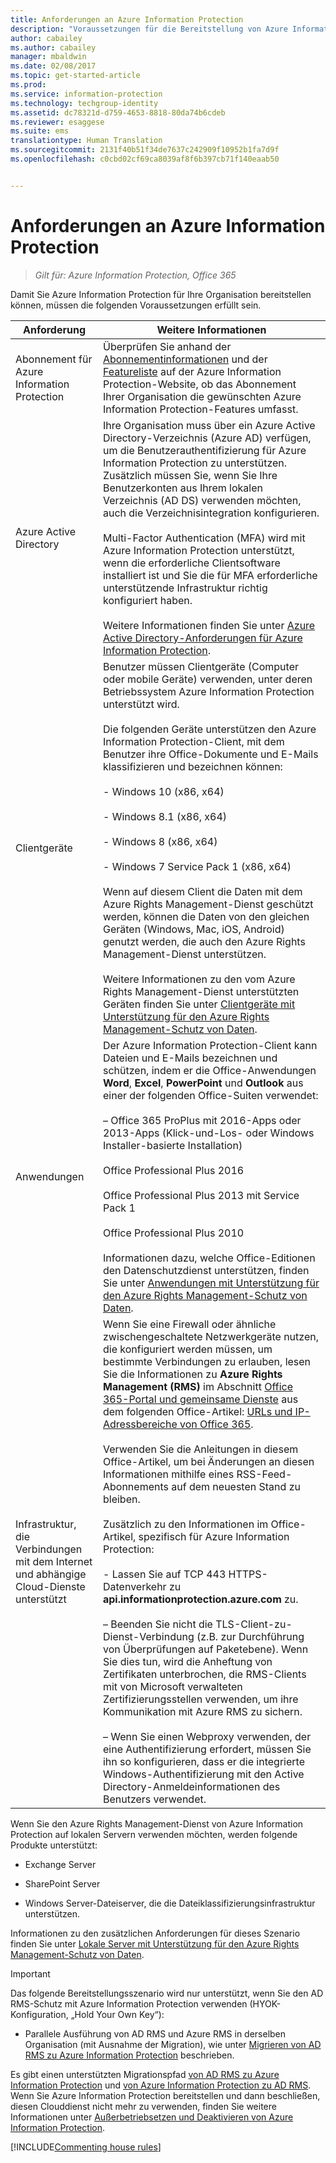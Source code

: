 ```yaml
---
title: Anforderungen an Azure Information Protection
description: "Voraussetzungen für die Bereitstellung von Azure Information Protection für Ihre Organisation."
author: cabailey
ms.author: cabailey
manager: mbaldwin
ms.date: 02/08/2017
ms.topic: get-started-article
ms.prod: 
ms.service: information-protection
ms.technology: techgroup-identity
ms.assetid: dc78321d-d759-4653-8818-80da74b6cdeb
ms.reviewer: esaggese
ms.suite: ems
translationtype: Human Translation
ms.sourcegitcommit: 2131f40b51f34de7637c242909f10952b1fa7d9f
ms.openlocfilehash: c0cbd02cf69ca8039af8f6b397cb71f140eaab50


---
```


# <a name="requirements-for-azure-information-protection"></a>Anforderungen an Azure Information Protection

>*Gilt für: Azure Information Protection, Office 365*

Damit Sie Azure Information Protection für Ihre Organisation bereitstellen können, müssen die folgenden Voraussetzungen erfüllt sein. 

|Anforderung|Weitere Informationen|
|---------------|--------------------|
|Abonnement für Azure Information Protection|Überprüfen Sie anhand der [Abonnementinformationen](https://www.microsoft.com/en-us/cloud-platform/azure-information-protection-pricing) und der [Featureliste](https://www.microsoft.com/en-us/cloud-platform/azure-information-protection-features) auf der Azure Information Protection-Website, ob das Abonnement Ihrer Organisation die gewünschten Azure Information Protection-Features umfasst.|
|Azure Active Directory|Ihre Organisation muss über ein Azure Active Directory-Verzeichnis (Azure AD) verfügen, um die Benutzerauthentifizierung für Azure Information Protection zu unterstützen. Zusätzlich müssen Sie, wenn Sie Ihre Benutzerkonten aus Ihrem lokalen Verzeichnis (AD DS) verwenden möchten, auch die Verzeichnisintegration konfigurieren.<br /><br />Multi-Factor Authentication (MFA) wird mit Azure Information Protection unterstützt, wenn die erforderliche Clientsoftware installiert ist und Sie die für MFA erforderliche unterstützende Infrastruktur richtig konfiguriert haben.<br /><br />Weitere Informationen finden Sie unter [Azure Active Directory-Anforderungen für Azure Information Protection](requirements-azure-ad.md).|
|Clientgeräte|Benutzer müssen Clientgeräte (Computer oder mobile Geräte) verwenden, unter deren Betriebssystem Azure Information Protection unterstützt wird.<br /><br />Die folgenden Geräte unterstützen den Azure Information Protection-Client, mit dem Benutzer ihre Office-Dokumente und E-Mails klassifizieren und bezeichnen können:<br /><br />- Windows 10 (x86, x64)<br /><br />- Windows 8.1 (x86, x64)<br /><br />- Windows 8 (x86, x64)<br /><br />- Windows 7 Service Pack 1 (x86, x64)<br /><br />Wenn auf diesem Client die Daten mit dem Azure Rights Management-Dienst geschützt werden, können die Daten von den gleichen Geräten (Windows, Mac, iOS, Android) genutzt werden, die auch den Azure Rights Management-Dienst unterstützen. <br /><br />Weitere Informationen zu den vom Azure Rights Management-Dienst unterstützten Geräten finden Sie unter [Clientgeräte mit Unterstützung für den Azure Rights Management-Schutz von Daten](../get-started/requirements-client-devices.md).|
|Anwendungen|Der Azure Information Protection-Client kann Dateien und E-Mails bezeichnen und schützen, indem er die Office-Anwendungen **Word**, **Excel**, **PowerPoint** und **Outlook** aus einer der folgenden Office-Suiten verwendet:<br /><br /> – Office 365 ProPlus mit 2016-Apps oder 2013-Apps (Klick-und-Los- oder Windows Installer-basierte Installation)<br /><br />Office Professional Plus 2016<br /><br />Office Professional Plus 2013 mit Service Pack 1<br /><br />Office Professional Plus 2010 <br /><br />Informationen dazu, welche Office-Editionen den Datenschutzdienst unterstützen, finden Sie unter [Anwendungen mit Unterstützung für den Azure Rights Management-Schutz von Daten](requirements-applications.md).|
|Infrastruktur, die Verbindungen mit dem Internet und abhängige Cloud-Dienste unterstützt|Wenn Sie eine Firewall oder ähnliche zwischengeschaltete Netzwerkgeräte nutzen, die konfiguriert werden müssen, um bestimmte Verbindungen zu erlauben, lesen Sie die Informationen zu **Azure Rights Management (RMS)** im Abschnitt [Office 365-Portal und gemeinsame Dienste](https://support.office.com/en-us/article/Office-365-URLs-and-IP-address-ranges-8548a211-3fe7-47cb-abb1-355ea5aa88a2?ui=en-US&rs=en-US&ad=US#bkmk_portal-identity) aus dem folgenden Office-Artikel: [URLs und IP-Adressbereiche von Office 365](https://support.office.com/en-US/article/Office-365-URLs-and-IP-address-ranges-8548a211-3fe7-47cb-abb1-355ea5aa88a2).<br /><br />Verwenden Sie die Anleitungen in diesem Office-Artikel, um bei Änderungen an diesen Informationen mithilfe eines RSS-Feed-Abonnements auf dem neuesten Stand zu bleiben.<br /><br />Zusätzlich zu den Informationen im Office-Artikel, spezifisch für Azure Information Protection:<br /><br />- Lassen Sie auf TCP 443 HTTPS-Datenverkehr zu **api.informationprotection.azure.com** zu.<br /><br />– Beenden Sie nicht die TLS-Client-zu-Dienst-Verbindung (z.B. zur Durchführung von Überprüfungen auf Paketebene). Wenn Sie dies tun, wird die Anheftung von Zertifikaten unterbrochen, die RMS-Clients mit von Microsoft verwalteten Zertifizierungsstellen verwenden, um ihre Kommunikation mit Azure RMS zu sichern.<br /><br />– Wenn Sie einen Webproxy verwenden, der eine Authentifizierung erfordert, müssen Sie ihn so konfigurieren, dass er die integrierte Windows-Authentifizierung mit den Active Directory-Anmeldeinformationen des Benutzers verwendet.|

Wenn Sie den Azure Rights Management-Dienst von Azure Information Protection auf lokalen Servern verwenden möchten, werden folgende Produkte unterstützt:

-   Exchange Server

-   SharePoint Server

-   Windows Server-Dateiserver, die die Dateiklassifizierungsinfrastruktur unterstützen.

Informationen zu den zusätzlichen Anforderungen für dieses Szenario finden Sie unter [Lokale Server mit Unterstützung für den Azure Rights Management-Schutz von Daten](requirements-servers.md).

> [!IMPORTANT]
> Das folgende Bereitstellungsszenario wird nur unterstützt, wenn Sie den AD RMS-Schutz mit Azure Information Protection verwenden (HYOK-Konfiguration, „Hold Your Own Key“):
> 
> -   Parallele Ausführung von AD RMS und Azure RMS in derselben Organisation (mit Ausnahme der Migration), wie unter [Migrieren von AD RMS zu Azure Information Protection](../plan-design/migrate-from-ad-rms-to-azure-rms.md) beschrieben.
> 
> Es gibt einen unterstützten Migrationspfad [von AD RMS zu Azure Information Protection](http://technet.microsoft.com/library/Dn858447.aspx) und [von Azure Information Protection zu AD RMS](http://msdn.microsoft.com/library/azure/dn629429.aspx). Wenn Sie Azure Information Protection bereitstellen und dann beschließen, diesen Clouddienst nicht mehr zu verwenden, finden Sie weitere Informationen unter [Außerbetriebsetzen und Deaktivieren von Azure Information Protection](../deploy-use/decommission-deactivate.md).

[!INCLUDE[Commenting house rules](../includes/houserules.md)]





<!--HONumber=Feb17_HO4-->


